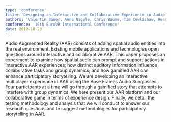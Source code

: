```yaml
---
type: 'conference'
title: 'Designing an Interactive and Collaborative Experience in Audio Augmented Reality'
authors: 'Valentin Bauer, Anna Nagele, Chris Baume, Tim Cowlishaw, Henry Cooke, and Chris Pike'
conference: '16th EuroVR International Conference'
date: 2019-10-23
---
```

Audio Augmented Reality (AAR) consists of adding spatial audio entities into the real environment. Existing mobile applications and technologies open questions around interactive and collaborative AAR. This paper proposes an experiment to examine how spatial audio can prompt and support actions in interactive AAR experiences; how distinct auditory information influence collaborative tasks and group dynamics; and how gamified AAR can enhance participatory storytelling. We are developing an interactive multiplayer experience in AAR using the Bose Frames Audio Sunglasses. Four participants at a time will go through a gamified story that attempts to interfere with group dynamics. We here present our AAR platform and our collaborative game in terms of experience design. Finally, we detail the testing methodology and analysis that we will conduct to answer our research questions and to suggest methodologies for participatory storytelling in AAR.

